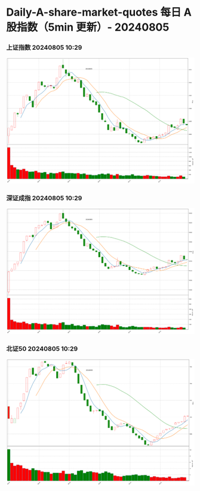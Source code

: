 
# Daily-A-share-market-quotes 每日 A 股指数（5min 更新）- 20240805

### 上证指数 20240805 10:29
![](./fig/2024/8/20240805-sh000001.png)

### 深证成指 20240805 10:29
![](./fig/2024/8/20240805-sz399001.png)

### 北证50 20240805 10:29
![](./fig/2024/8/20240805-bj899050.png)
